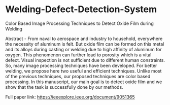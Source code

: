 # Welding-Defect-Detection-System
Color Based Image Processing Techniques to Detect
Oxide Film during Welding

Abstract - From naval to aerospace and industry to
household, everywhere the necessity of aluminum is felt. But
oxide film can be formed on this metal and its alloys during
casting or welding due to high affinity of aluminum for
oxygen. This phenomenon can further lead to porosity which
is a vital defect. Visual inspection is not sufficient due to
different human constraints. So, many image processing
techniques have been developed. For better welding, we
propose here two useful and efficient techniques. Unlike most
of the previous techniques, our proposed techniques are color
based processing. In this manuscript, our main goal is to
detect oxide film and we show that the task is successfully
done by our methods.

Full paper link: https://ieeexplore.ieee.org/document/9051365
